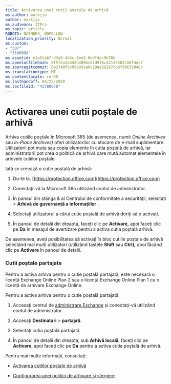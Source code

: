 ```yaml
---
title: Activarea unei cutii poștale de arhivă
ms.author: markjjo
author: markjjo
ms.audience: ITPro
ms.topic: article
ROBOTS: NOINDEX, NOFOLLOW
localization_priority: Normal
ms.custom:
- "307"
- "3100008"
ms.assetid: e1a5fab7-d3a5-4d4c-8ee2-0edf4ec9b76b
ms.openlocfilehash: 5f5fea1e442b489bc81d9f6c4213e302c80f4ea7
ms.sourcegitcommit: 6a3748f5c05693ca0c19a829287cb8f30635940c
ms.translationtype: MT
ms.contentlocale: ro-RO
ms.lasthandoff: 04/22/2020
ms.locfileid: "43788678"
---
```

# <a name="enable-an-archive-mailbox"></a>Activarea unei cutii poștale de arhivă

Arhiva cutiile poștale în Microsoft 365 (de asemenea, numit *Online Archives* sau *In-Place Archives)* oferi utilizatorilor cu stocare de e-mail suplimentare. Utilizatorii pot muta sau copia elemente în cutia poștală de arhivă, iar administratorii pot crea o politică de arhivă care mută automat elementele în arhivele cutiilor poștale.
  
Iată se creează o cutie poștală de arhivă:
  
1. Du-te la. [https://protection.office.com](https://protection.office.com)

2. Conectați-vă la Microsoft 365 utilizând contul de administrator.

3. În panoul din stânga &amp; al Centrului de conformitate a securității, selectați \> **Arhivă** **de guvernanță a informațiilor** .

4. Selectați utilizatorul a cărui cutie poștală de arhivă doriți să o activați.

5. În panoul de detalii din dreapta, faceți clic pe **Activare,** apoi faceți clic pe **Da** în mesajul de avertizare pentru a activa cutia poștală arhivă.

De asemenea, aveți posibilitatea să activați în bloc cutiile poștale de arhivă selectând mai mulți utilizatori (utilizând tastele **Shift** sau **Ctrl),** apoi făcând clic pe **Activare** în panoul de detalii.
  
### <a name="shared-mailboxes"></a>Cutii poștale partajate

Pentru a activa arhiva pentru o cutie poștală partajată, este necesară o licență Exchange Online Plan 2 sau o licență Exchange Online Plan 1 cu o licență de arhivare Exchange Online.  

Pentru a activa arhiva pentru o cutie poștală partajată:

1. Accesați centrul de [administrare Exchange](https://outlook.office365.com/ecp) și conectați-vă utilizând contul de administrator.

2. Accesați **Destinatari** > **partajati**.

3. Selectați cutia poștală partajată.

4. În panoul de detalii din dreapta, sub **Arhivă locală**, faceți clic pe **Activare**, apoi faceți clic pe **Da** pentru a activa cutia poștală de arhivă.

Pentru mai multe informații, consultați:
  
- [Activarea cutiilor poștale de arhivă](https://docs.microsoft.com/office365/securitycompliance/enable-archive-mailboxes)

- [Configurarea unei politici de arhivare și ștergere](https://docs.microsoft.com//office365/securitycompliance/set-up-an-archive-and-deletion-policy-for-mailboxes)
